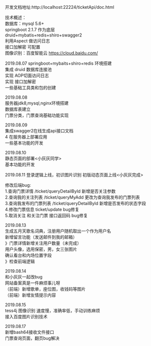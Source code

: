 开发文档地址:http://localhost:22224/ticketApi/doc.html<br>

技术概述：<br>
数据库：mysql 5.6+ <br>
springboot 2.1.7  作为底层<br>
druid+mybatis+redis+shiro+swagger2<br>
利用Aspect 做访问日志<br>
接口加解密 可配置<br>
图像识别：百度智能云 https://cloud.baidu.com/<br>


2019.08.07
springboot+mybaits+shiro+redis 环境搭建<br>
集成 druid 数据库连接池<br>
实现 AOP切面访问日志<br>
实现 接口加解密<br>
一些基础工具类和包的创建<br>


2019.08.08<br>
服务器jdk8,mysql,nginx环境搭建<br>
数据库表建立<br>
门票分类，门票查询基础功能实现<br>

2019.08.09<br>
集成swagger2在线生成api接口文档<br>4
在服务器上部署应用<br>
一些基本功能的开发<br>

2019.08.10<br>
静态页面的部署<小灰灰同学><br>
基本功能的开发<br>

2019.08.11
登录逻辑上线，初识图片识别
初版动态页面上线<小灰灰完成><br>

修改后端bug:<br>
1.查询门票详情  /ticket/queryDetailById 新增是否关注参数<br>
2.查询我的关注列表  /ticket/queryMyAdd 更改为查询我发布的门票列表<br>
3.查询我发布的门票列表 /ticket/queryDetailById 新增是否发布的状态字段<br>
4.修改门票信息 ticket/update bug修复<br>
5.取消关注 和关注门票 接口返回码 bug修复<br>


2019.08.13<br>
生成五月天歌名词典，注册用户随机取出一个作为用户名<br>
新增留言功能（发送邮件到我的邮箱）<br>
》门票详情新增关注用户数量（未完成）<br>
用户头像，选用保密，男，女三张图片<br>
确认看台和内场位置字段<br>
》检查前端逻辑<br>

2019.08.14<br>
和小灰灰一起改bug<br>
网站备案真是一件麻烦事儿呀<br>
（前端）新增歌单，座位图，收钱码等图片<br>
（前端）新增友情提示内容<br>

2019.08.15<br>
tess4j 图像识别 速度慢，准确率低，手动训练麻烦<br>
接入百度图片识别技术<br>

2019.08.17<br>
新增bash64接收文件接口<br>
门票查询页面，翻页bug解决<br>


